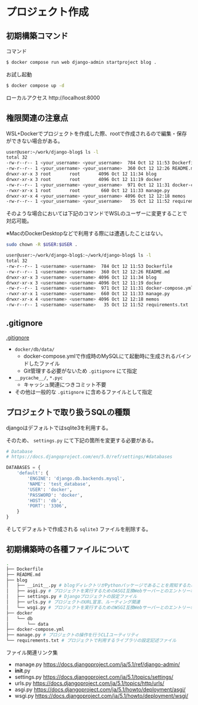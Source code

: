 # プロジェクト作成

## 初期構築コマンド
コマンド

```bash
$ docker compose run web django-admin startproject blog .
```

お試し起動

```bash
$ docker compose up -d
```

ローカルアクセス
http://localhost:8000

## 権限関連の注意点

WSL+Dockerでプロジェクトを作成した際、rootで作成されるので編集・保存ができない場合がある。

```bash
user@user:~/work/django-blog$ ls -l
total 32
-rw-r--r-- 1 <your_username> <your_username>  784 Oct 12 11:53 Dockerfile
-rw-r--r-- 1 <your_username> <your_username>  360 Oct 12 12:26 README.md
drwxr-xr-x 3 root       root       4096 Oct 12 11:34 blog
drwxr-xr-x 3 root       root       4096 Oct 12 11:19 docker
-rw-r--r-- 1 <your_username> <your_username>  971 Oct 12 11:31 docker-compose.yml
-rwxr-xr-x 1 root       root        660 Oct 12 11:33 manage.py
drwxr-xr-x 4 <your_username> <your_username> 4096 Oct 12 12:18 memos
-rw-r--r-- 1 <your_username> <your_username>   35 Oct 12 11:52 requirements.txt
```

そのような場合においては下記のコマンドでWSLのユーザーに変更することで対応可能。

※MacのDockerDesktopなどで利用する際には遭遇したことはない。

```bash
sudo chown -R $USER:$USER .

user@user:~/work/django-blog$:~/work/django-blog$ ls -l
total 32
-rw-r--r-- 1 <username> <username>  784 Oct 12 11:53 Dockerfile
-rw-r--r-- 1 <username> <username>  360 Oct 12 12:26 README.md
drwxr-xr-x 3 <username> <username> 4096 Oct 12 11:34 blog
drwxr-xr-x 3 <username> <username> 4096 Oct 12 11:19 docker
-rw-r--r-- 1 <username> <username>  971 Oct 12 11:31 docker-compose.yml
-rwxr-xr-x 1 <username> <username>  660 Oct 12 11:33 manage.py
drwxr-xr-x 4 <username> <username> 4096 Oct 12 12:18 memos
-rw-r--r-- 1 <username> <username>   35 Oct 12 11:52 requirements.txt
```

## .gitignore

[.gitignore](../../.gitignore)

- `docker/db/data/`
  - docker-compose.ymlで作成時のMySQLにて起動時に生成されるバインドしたファイル
  - Git管理する必要がないため `.gitignore` にて指定
- `__pycache__/`, `*.pyc`
  - キャッシュ関連につきコミット不要
- その他は一般的な `.gitignore` に含めるファイルとして指定

## プロジェクトで取り扱うSQLの種類

djangoはデフォルトではsqlite3を利用する。

そのため、 `settings.py` にて下記の箇所を変更する必要がある。

```python
# Database
# https://docs.djangoproject.com/en/5.0/ref/settings/#databases

DATABASES = {
    'default': {
        'ENGINE': 'django.db.backends.mysql',
        'NAME': 'test_database',
        'USER': 'docker',
        'PASSWORD': 'docker',
        'HOST': 'db',
        'PORT': '3306',
    }
}
```

そしてデフォルトで作成される `sqlite3` ファイルを削除する。

## 初期構築時の各種ファイルについて

```bash
.
├── Dockerfile
├── README.md
├── blog
│   ├── __init__.py # blogディレクトリがPythonパッケージであることを周知するためのファイル
│   ├── asgi.py # プロジェクトを実行するためのASGI互換Webサーバーとのエントリーポイント
│   ├── settings.py # Djangoプロジェクトの設定ファイル
│   ├── urls.py # プロジェクトのURL宣言、ルーティング関連
│   └── wsgi.py # プロジェクトを実行するためのWSGI互換Webサーバーとのエントリーポイント
├── docker
│   └── db
│       └── data
├── docker-compose.yml
├── manage.py # プロジェクトの操作を行うCLIユーティリティ
└── requirements.txt # プロジェクトで利用するライブラリの設定記述ファイル
```

ファイル関連リンク集
- manage.py https://docs.djangoproject.com/ja/5.1/ref/django-admin/
- __init__.py
- settings.py https://docs.djangoproject.com/ja/5.1/topics/settings/
- urls.py https://docs.djangoproject.com/ja/5.1/topics/http/urls/
- asgi.py https://docs.djangoproject.com/ja/5.1/howto/deployment/asgi/
- wsgi.py https://docs.djangoproject.com/ja/5.1/howto/deployment/wsgi/